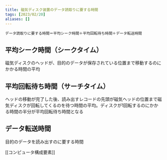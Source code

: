 ```yaml
---
title: 磁気ディスク装置のデータ読取りに要する時間
tags: [2023/02/20]
aliases: []
---
```


```
データ読取りに要する時間＝平均シーク時間＋平均回転待ち時間＋データ転送時間
```

## 平均シーク時間（シークタイム）

磁気ディスクのヘッドが、目的のデータが保存されている位置まで移動するのにかかる時間の平均

## 平均回転待ち時間（サーチタイム）

ヘッドの移動が完了した後、読み出すレコードの先頭が磁気ヘッドの位置まで磁気ディスクが回転してくるのを待つ時間の平均。ディスクが1回転するのにかかる時間の半分が平均回転待ち時間となる

## データ転送時間

目的のデータを読み出すのに要する時間

[[コンピュータ構成要素]]